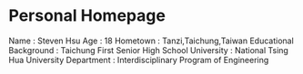 <!DOCTYPE html>
<html>
<head>
<title>Page Title</title>
</head>
<body>

<h1>Personal Homepage</h1>
<p>
Name : Steven Hsu
Age : 18
Hometown : Tanzi,Taichung,Taiwan
Educational Background : Taichung First Senior High School
University : National Tsing Hua University
Department : Interdisciplinary Program of Engineering
</p>


</body>
</html>
